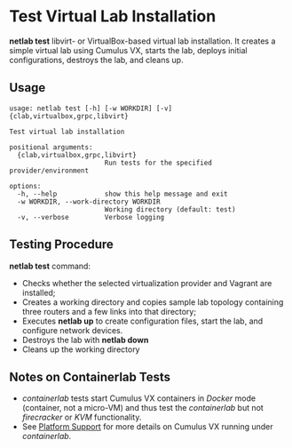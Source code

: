 # Test Virtual Lab Installation

**netlab test** libvirt- or VirtualBox-based virtual lab installation. It creates a simple virtual lab using Cumulus VX, starts the lab, deploys initial configurations, destroys the lab, and cleans up.

## Usage

```text
usage: netlab test [-h] [-w WORKDIR] [-v] {clab,virtualbox,grpc,libvirt}

Test virtual lab installation

positional arguments:
  {clab,virtualbox,grpc,libvirt}
                        Run tests for the specified provider/environment

options:
  -h, --help            show this help message and exit
  -w WORKDIR, --work-directory WORKDIR
                        Working directory (default: test)
  -v, --verbose         Verbose logging
```

## Testing Procedure

**netlab test** command:

* Checks whether the selected virtualization provider and Vagrant are installed;
* Creates a working directory and copies sample lab topology containing three routers and a few links into that directory;
* Executes **netlab up** to create configuration files, start the lab, and configure network devices.
* Destroys the lab with **netlab down**
* Cleans up the working directory

## Notes on Containerlab Tests

* *containerlab* tests start Cumulus VX containers in *Docker* mode (container, not a micro-VM) and thus test the *containerlab* but not *firecracker* or *KVM* functionality.
* See [Platform Support](../platforms.md) for more details on Cumulus VX running under *containerlab*.

